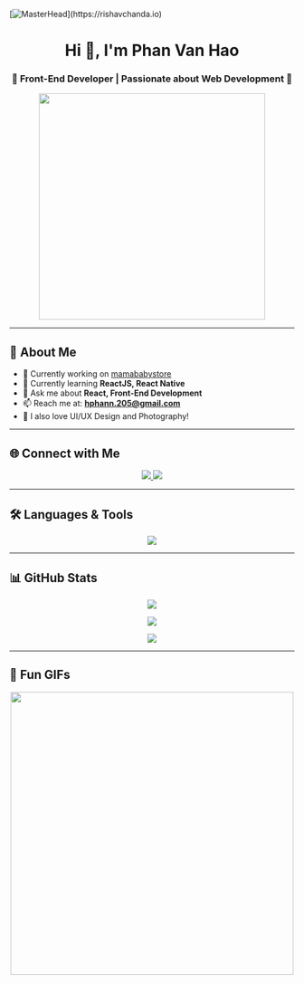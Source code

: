 [![MasterHead](https://1.bp.blogspot.com/-7A4WynwLsM...)](https://rishavchanda.io)
<h1 align="center">Hi 👋, I'm Phan Van Hao</h1>
<h3 align="center">🌟 Front-End Developer | Passionate about Web Development 🌟</h3>

<p align="center">
  <img src="https://camo.githubusercontent.com/4d9f5ecceb711eec6e2018f38a5677dc657c9738d4a65ba3b928c41c0a45b439/68747470733a2f2f6d69726f2e6d656469756d2e636f6d2f6d61782f313336302f302a37513379765349765f7430696f4a2d5a2e676966" width="400">
</p>

---

## 🚀 **About Me**
- 🔭 Currently working on [mamababystore](https://mamababy-milkshop.vercel.app/)
- 🌱 Currently learning **ReactJS, React Native**
- 💬 Ask me about **React, Front-End Development**
- 📫 Reach me at: **hphann.205@gmail.com**
- 🎨 I also love UI/UX Design and Photography!

---

## 🌐 **Connect with Me**
<p align="center">
  <a href="https://fb.com/ericphannn" target="blank">
    <img src="https://img.shields.io/badge/Facebook-1877F2?style=for-the-badge&logo=facebook&logoColor=white">
  </a>
  <a href="https://www.behance.net/haophan_editor" target="blank">
    <img src="https://img.shields.io/badge/Behance-1769FF?style=for-the-badge&logo=behance&logoColor=white">
  </a>
</p>

---

## 🛠️ **Languages & Tools**
<p align="center">
  <img src="https://skillicons.dev/icons?i=html,css,js,react,redux,tailwind,nodejs,mysql,git,github,figma,photoshop,illustrator&theme=light">
</p>

---

## 📊 **GitHub Stats**
<p align="center">
  <img src="https://github-readme-stats.vercel.app/api/top-langs/?username=haophan205&layout=compact&theme=radical" />
</p>
<p align="center">
  <img src="https://github-readme-stats.vercel.app/api?username=haophan205&show_icons=true&theme=radical" />
</p>
<p align="center">
  <img src="https://github-readme-streak-stats.herokuapp.com/?user=haophan205&theme=radical" />
</p>

---

## 🎨 **Fun GIFs**
<p align="center">
  <img src="https://media.giphy.com/media/ZVik7pBtu9dNS/giphy.gif" width="500">
</p>
